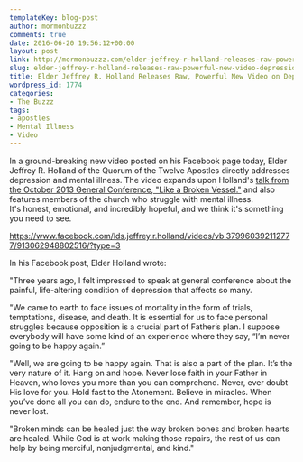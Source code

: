 ```yaml
---
templateKey: blog-post
author: mormonbuzzz
comments: true
date: 2016-06-20 19:56:12+00:00
layout: post
link: http://mormonbuzzz.com/elder-jeffrey-r-holland-releases-raw-powerful-new-video-depression/
slug: elder-jeffrey-r-holland-releases-raw-powerful-new-video-depression
title: Elder Jeffrey R. Holland Releases Raw, Powerful New Video on Depression
wordpress_id: 1774
categories:
- The Buzzz
tags:
- apostles
- Mental Illness
- Video
---
```


In a ground-breaking new video posted on his Facebook page today, Elder Jeffrey R. Holland of the Quorum of the Twelve Apostles directly addresses depression and mental illness. The video expands upon Holland's [talk from the October 2013 General Conference, "Like a Broken Vessel."](https://www.lds.org/general-conference/2013/10/like-a-broken-vessel?lang=eng) and also features members of the church who struggle with mental illness. It's honest, emotional, and incredibly hopeful, and we think it's something you need to see.

https://www.facebook.com/lds.jeffrey.r.holland/videos/vb.379960392112777/913062948802516/?type=3

In his Facebook post, Elder Holland wrote:

"Three years ago, I felt impressed to speak at general conference about the painful, life-altering condition of depression that affects so many.

"We came to earth to face issues of mortality in the form of trials, temptations, disease, and death. It is essential for us to face personal struggles because opposition is a crucial part of Father’s plan. I suppose everybody will have some kind of an experience where they say, “I’m never going to be happy again.”

"Well, we are going to be happy again. That is also a part of the plan. It’s the very nature of it. Hang on and hope. Never lose faith in your Father in Heaven, who loves you more than you can comprehend. Never, ever doubt His love for you. Hold fast to the Atonement. Believe in miracles. When you’ve done all you can do, endure to the end. And remember, hope is never lost.

"Broken minds can be healed just the way broken bones and broken hearts are healed. While God is at work making those repairs, the rest of us can help by being merciful, nonjudgmental, and kind."
